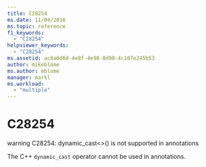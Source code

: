 ```yaml
---
title: C28254
ms.date: 11/04/2016
ms.topic: reference
f1_keywords:
  - "C28254"
helpviewer_keywords:
  - "C28254"
ms.assetid: ac8a6d6d-4e8f-4e90-8d90-4c107e245b53
author: mikeblome
ms.author: mblome
manager: markl
ms.workload:
  - "multiple"
---
```

# C28254
warning C28254: dynamic_cast<>() is not supported in annotations

 The C++ `dynamic_cast` operator cannot be used in annotations.